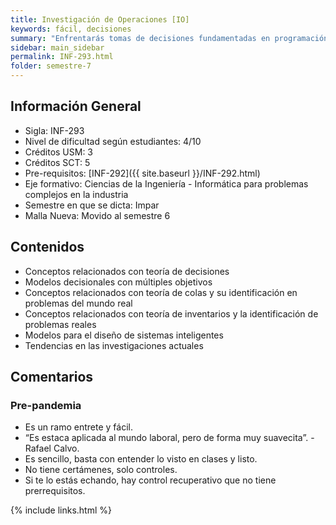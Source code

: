 ```yaml
---
title: Investigación de Operaciones [IO]
keywords: fácil, decisiones
summary: "Enfrentarás tomas de decisiones fundamentadas en programación y metodología cuantitativa, aplicando técnicas de toma de decisiones, programando y utilizando software especializado, desarrollando así habilidades de pensamiento sistémico y modelación para la resolución de problemas a nivel profesional."
sidebar: main_sidebar
permalink: INF-293.html
folder: semestre-7
---
```


## Información General

- Sigla: INF-293
- Nivel de dificultad según estudiantes: 4/10
- Créditos USM: 3
- Créditos SCT: 5
- Pre-requisitos: [INF-292]({{ site.baseurl }}/INF-292.html)
- Eje formativo: Ciencias de la Ingeniería - Informática para problemas complejos en la industria
- Semestre en que se dicta: Impar
- Malla Nueva: Movido al semestre 6

## Contenidos

- Conceptos relacionados con teoría de decisiones
- Modelos decisionales con múltiples objetivos
- Conceptos relacionados con teoría de colas y su identificación en problemas del mundo real
- Conceptos relacionados con teoría de inventarios y la identificación de problemas reales
- Modelos para el diseño de sistemas inteligentes
- Tendencias en las investigaciones actuales

## Comentarios

### Pre-pandemia

- Es un ramo entrete y fácil.
- “Es estaca aplicada al mundo laboral, pero de forma muy suavecita”. - Rafael Calvo.
- Es sencillo, basta con entender lo visto en clases y listo.
- No tiene certámenes, solo controles.
- Si te lo estás echando, hay control recuperativo que no tiene prerrequisitos.

{% include links.html %}
